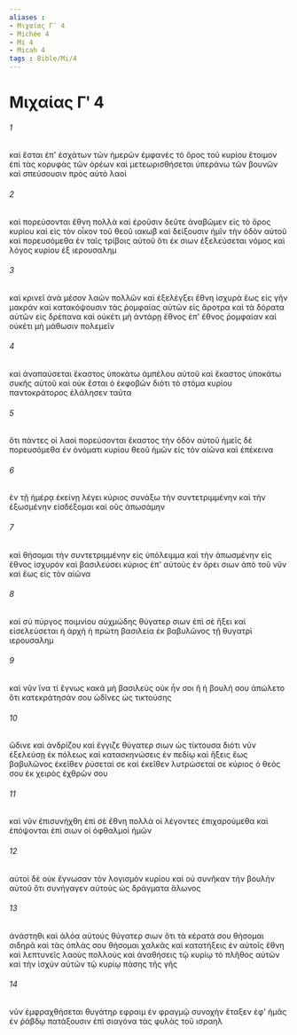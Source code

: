 ```yaml
---
aliases : 
- Μιχαίας Γʹ 4
- Michée 4
- Mi 4
- Micah 4
tags : Bible/Mi/4
---
```


# Μιχαίας Γʹ 4

###### 1
καὶ ἔσται ἐπ' ἐσχάτων τῶν ἡμερῶν ἐμφανὲς τὸ ὄρος τοῦ κυρίου ἕτοιμον ἐπὶ τὰς κορυφὰς τῶν ὀρέων καὶ μετεωρισθήσεται ὑπεράνω τῶν βουνῶν καὶ σπεύσουσιν πρὸς αὐτὸ λαοί
###### 2
καὶ πορεύσονται ἔθνη πολλὰ καὶ ἐροῦσιν δεῦτε ἀναβῶμεν εἰς τὸ ὄρος κυρίου καὶ εἰς τὸν οἶκον τοῦ θεοῦ ιακωβ καὶ δείξουσιν ἡμῖν τὴν ὁδὸν αὐτοῦ καὶ πορευσόμεθα ἐν ταῖς τρίβοις αὐτοῦ ὅτι ἐκ σιων ἐξελεύσεται νόμος καὶ λόγος κυρίου ἐξ ιερουσαλημ
###### 3
καὶ κρινεῖ ἀνὰ μέσον λαῶν πολλῶν καὶ ἐξελέγξει ἔθνη ἰσχυρὰ ἕως εἰς γῆν μακράν καὶ κατακόψουσιν τὰς ῥομφαίας αὐτῶν εἰς ἄροτρα καὶ τὰ δόρατα αὐτῶν εἰς δρέπανα καὶ οὐκέτι μὴ ἀντάρῃ ἔθνος ἐπ' ἔθνος ῥομφαίαν καὶ οὐκέτι μὴ μάθωσιν πολεμεῖν
###### 4
καὶ ἀναπαύσεται ἕκαστος ὑποκάτω ἀμπέλου αὐτοῦ καὶ ἕκαστος ὑποκάτω συκῆς αὐτοῦ καὶ οὐκ ἔσται ὁ ἐκφοβῶν διότι τὸ στόμα κυρίου παντοκράτορος ἐλάλησεν ταῦτα
###### 5
ὅτι πάντες οἱ λαοὶ πορεύσονται ἕκαστος τὴν ὁδὸν αὐτοῦ ἡμεῖς δὲ πορευσόμεθα ἐν ὀνόματι κυρίου θεοῦ ἡμῶν εἰς τὸν αἰῶνα καὶ ἐπέκεινα
###### 6
ἐν τῇ ἡμέρᾳ ἐκείνῃ λέγει κύριος συνάξω τὴν συντετριμμένην καὶ τὴν ἐξωσμένην εἰσδέξομαι καὶ οὓς ἀπωσάμην
###### 7
καὶ θήσομαι τὴν συντετριμμένην εἰς ὑπόλειμμα καὶ τὴν ἀπωσμένην εἰς ἔθνος ἰσχυρόν καὶ βασιλεύσει κύριος ἐπ' αὐτοὺς ἐν ὄρει σιων ἀπὸ τοῦ νῦν καὶ ἕως εἰς τὸν αἰῶνα
###### 8
καὶ σύ πύργος ποιμνίου αὐχμώδης θύγατερ σιων ἐπὶ σὲ ἥξει καὶ εἰσελεύσεται ἡ ἀρχὴ ἡ πρώτη βασιλεία ἐκ βαβυλῶνος τῇ θυγατρὶ ιερουσαλημ
###### 9
καὶ νῦν ἵνα τί ἔγνως κακά μὴ βασιλεὺς οὐκ ἦν σοι ἢ ἡ βουλή σου ἀπώλετο ὅτι κατεκράτησάν σου ὠδῖνες ὡς τικτούσης
###### 10
ὤδινε καὶ ἀνδρίζου καὶ ἔγγιζε θύγατερ σιων ὡς τίκτουσα διότι νῦν ἐξελεύσῃ ἐκ πόλεως καὶ κατασκηνώσεις ἐν πεδίῳ καὶ ἥξεις ἕως βαβυλῶνος ἐκεῖθεν ῥύσεταί σε καὶ ἐκεῖθεν λυτρώσεταί σε κύριος ὁ θεός σου ἐκ χειρὸς ἐχθρῶν σου
###### 11
καὶ νῦν ἐπισυνήχθη ἐπὶ σὲ ἔθνη πολλὰ οἱ λέγοντες ἐπιχαρούμεθα καὶ ἐπόψονται ἐπὶ σιων οἱ ὀφθαλμοὶ ἡμῶν
###### 12
αὐτοὶ δὲ οὐκ ἔγνωσαν τὸν λογισμὸν κυρίου καὶ οὐ συνῆκαν τὴν βουλὴν αὐτοῦ ὅτι συνήγαγεν αὐτοὺς ὡς δράγματα ἅλωνος
###### 13
ἀνάστηθι καὶ ἀλόα αὐτούς θύγατερ σιων ὅτι τὰ κέρατά σου θήσομαι σιδηρᾶ καὶ τὰς ὁπλάς σου θήσομαι χαλκᾶς καὶ κατατήξεις ἐν αὐτοῖς ἔθνη καὶ λεπτυνεῖς λαοὺς πολλοὺς καὶ ἀναθήσεις τῷ κυρίῳ τὸ πλῆθος αὐτῶν καὶ τὴν ἰσχὺν αὐτῶν τῷ κυρίῳ πάσης τῆς γῆς
###### 14
νῦν ἐμφραχθήσεται θυγάτηρ εφραιμ ἐν φραγμῷ συνοχὴν ἔταξεν ἐφ' ἡμᾶς ἐν ῥάβδῳ πατάξουσιν ἐπὶ σιαγόνα τὰς φυλὰς τοῦ ισραηλ
